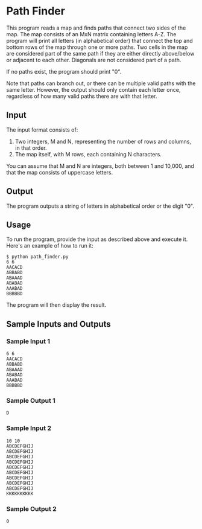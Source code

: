 # Path Finder

This program reads a map and finds paths that connect two sides of the map. The map consists of an MxN matrix containing letters A-Z. The program will print all letters (in alphabetical order) that connect the top and bottom rows of the map through one or more paths. Two cells in the map are considered part of the same path if they are either directly above/below or adjacent to each other. Diagonals are not considered part of a path.

If no paths exist, the program should print "0".

Note that paths can branch out, or there can be multiple valid paths with the same letter. However, the output should only contain each letter once, regardless of how many valid paths there are with that letter.

## Input

The input format consists of:
1. Two integers, M and N, representing the number of rows and columns, in that order.
2. The map itself, with M rows, each containing N characters.

You can assume that M and N are integers, both between 1 and 10,000, and that the map consists of uppercase letters.

## Output

The program outputs a string of letters in alphabetical order or the digit "0".

## Usage

To run the program, provide the input as described above and execute it. Here's an example of how to run it:

```shell
$ python path_finder.py
6 6
AACACD
ABBABD
ABAAAD
ABABAD
AAABAD
BBBBBD
```

The program will then display the result.

## Sample Inputs and Outputs

### Sample Input 1
```
6 6
AACACD
ABBABD
ABAAAD
ABABAD
AAABAD
BBBBBD
```

### Sample Output 1
```
D
```

### Sample Input 2
```
10 10
ABCDEFGHIJ
ABCDEFGHIJ
ABCDEFGHIJ
ABCDEFGHIJ
ABCDEFGHIJ
ABCDEFGHIJ
ABCDEFGHIJ
ABCDEFGHIJ
ABCDEFGHIJ
KKKKKKKKKK
```

### Sample Output 2
```
0
```